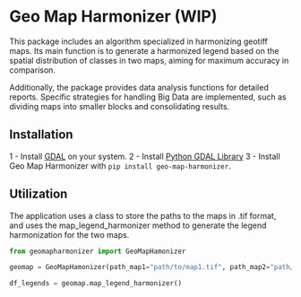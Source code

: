 # Geo Map Harmonizer (WIP)

This package includes an algorithm specialized in harmonizing geotiff maps.
Its main function is to generate a harmonized legend based on the spatial 
distribution of classes in two maps, aiming for maximum accuracy in comparison.

Additionally, the package provides data analysis functions for detailed
reports. Specific strategies for handling Big Data are implemented, such as
dividing maps into smaller blocks and consolidating results.

## Installation

1 - Install [GDAL](https://github.com/OSGeo/gdal) on your system.
2 - Install [Python GDAL Library](https://pypi.org/project/GDAL/)
3 - Install Geo Map Harmonizer with `pip install geo-map-harmonizer`.


## Utilization
The application uses a class to store the paths to the maps in .tif format,
and uses the map_legend_harmonizer method
to generate the legend harmonization for the two maps.

```python
from geomapharmonizer import GeoMapHamonizer

geomap = GeoMapHamonizer(path_map1="path/to/map1.tif", path_map2="path/to/map2.tif")

df_legends = geomap.map_legend_harmonizer()
```

